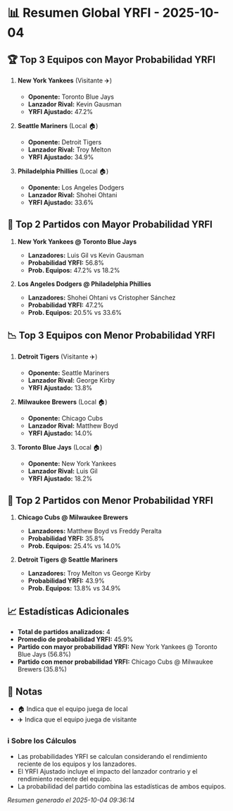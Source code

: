 # 📊 Resumen Global YRFI - 2025-10-04

## 🏆 Top 3 Equipos con Mayor Probabilidad YRFI

1. **New York Yankees** (Visitante ✈️)
   - **Oponente:** Toronto Blue Jays
   - **Lanzador Rival:** Kevin Gausman
   - **YRFI Ajustado:** 47.2%

2. **Seattle Mariners** (Local 🏠)
   - **Oponente:** Detroit Tigers
   - **Lanzador Rival:** Troy Melton
   - **YRFI Ajustado:** 34.9%

3. **Philadelphia Phillies** (Local 🏠)
   - **Oponente:** Los Angeles Dodgers
   - **Lanzador Rival:** Shohei Ohtani
   - **YRFI Ajustado:** 33.6%

## 🎯 Top 2 Partidos con Mayor Probabilidad YRFI

1. **New York Yankees @ Toronto Blue Jays**
   - **Lanzadores:** Luis Gil vs Kevin Gausman
   - **Probabilidad YRFI:** 56.8%
   - **Prob. Equipos:** 47.2% vs 18.2%

2. **Los Angeles Dodgers @ Philadelphia Phillies**
   - **Lanzadores:** Shohei Ohtani vs Cristopher Sánchez
   - **Probabilidad YRFI:** 47.2%
   - **Prob. Equipos:** 20.5% vs 33.6%

## 📉 Top 3 Equipos con Menor Probabilidad YRFI

1. **Detroit Tigers** (Visitante ✈️)
   - **Oponente:** Seattle Mariners
   - **Lanzador Rival:** George Kirby
   - **YRFI Ajustado:** 13.8%

2. **Milwaukee Brewers** (Local 🏠)
   - **Oponente:** Chicago Cubs
   - **Lanzador Rival:** Matthew Boyd
   - **YRFI Ajustado:** 14.0%

3. **Toronto Blue Jays** (Local 🏠)
   - **Oponente:** New York Yankees
   - **Lanzador Rival:** Luis Gil
   - **YRFI Ajustado:** 18.2%

## 🛑 Top 2 Partidos con Menor Probabilidad YRFI

1. **Chicago Cubs @ Milwaukee Brewers**
   - **Lanzadores:** Matthew Boyd vs Freddy Peralta
   - **Probabilidad YRFI:** 35.8%
   - **Prob. Equipos:** 25.4% vs 14.0%

2. **Detroit Tigers @ Seattle Mariners**
   - **Lanzadores:** Troy Melton vs George Kirby
   - **Probabilidad YRFI:** 43.9%
   - **Prob. Equipos:** 13.8% vs 34.9%

## 📈 Estadísticas Adicionales

- **Total de partidos analizados:** 4
- **Promedio de probabilidad YRFI:** 45.9%
- **Partido con mayor probabilidad YRFI:** New York Yankees @ Toronto Blue Jays (56.8%)
- **Partido con menor probabilidad YRFI:** Chicago Cubs @ Milwaukee Brewers (35.8%)

## 📝 Notas

- 🏠 Indica que el equipo juega de local
- ✈️ Indica que el equipo juega de visitante

### ℹ️ Sobre los Cálculos
- Las probabilidades YRFI se calculan considerando el rendimiento reciente de los equipos y los lanzadores.
- El YRFI Ajustado incluye el impacto del lanzador contrario y el rendimiento reciente del equipo.
- La probabilidad del partido combina las estadísticas de ambos equipos.

*Resumen generado el 2025-10-04 09:36:14*